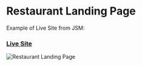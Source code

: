# Restaurant Landing Page
Example of Live Site from JSM:
### [Live Site](https://gericht-restaurant.com/)

![Restaurant Landing Page](https://i.ibb.co/5jxBKpw/image.png)
